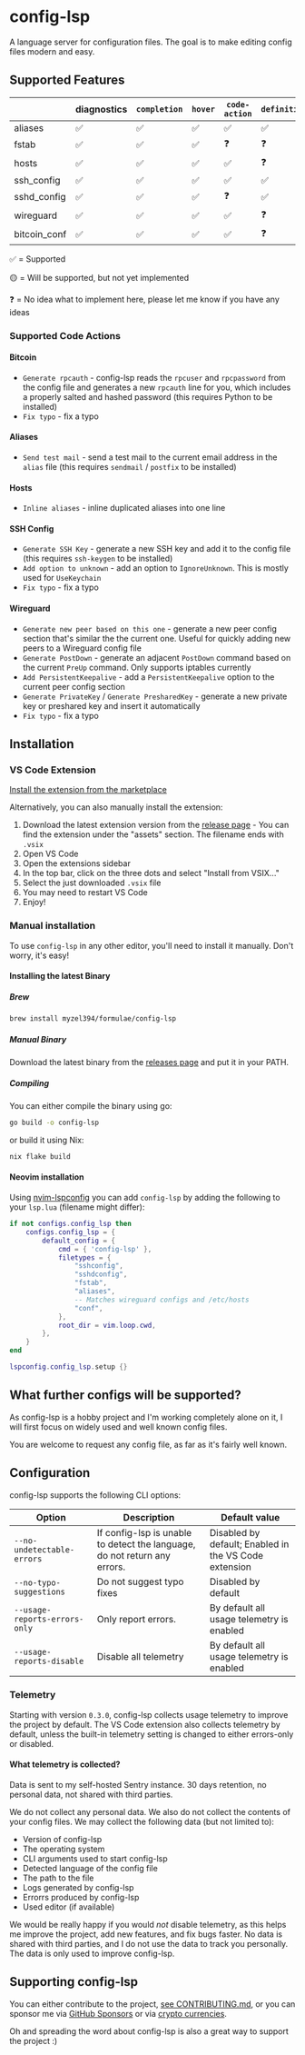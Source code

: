 # config-lsp

A language server for configuration files. The goal is to make editing config files modern and easy.

## Supported Features

|             | diagnostics | `completion` | `hover` | `code-action` | `definition` | `rename` | `signature-help` |
|-------------|-------------|--------------|---------|---------------|--------------|----------|------------------|
| aliases     | ✅           | ✅            | ✅       | ✅             | ✅            | ✅        | ✅               |
| fstab       | ✅           | ✅            | ✅       | ❓             | ❓            | ❓        | 🟡               |
| hosts       | ✅           | ✅            | ✅       | ✅             | ❓            | ❓        | ✅               |
| ssh_config  | ✅           | ✅            | ✅       | ✅             | ✅            | ✅        | ✅               |
| sshd_config | ✅           | ✅            | ✅       | ❓             | ✅            | ❓        | ✅               |
| wireguard   | ✅           | ✅            | ✅       | ✅             | ❓            | ❓        | 🟡               |
| bitcoin_conf| ✅           | ✅            | ✅       | ✅             | ❓            | ❓        | 🟡               |

✅ = Supported

🟡 = Will be supported, but not yet implemented

❓ = No idea what to implement here, please let me know if you have any ideas

### Supported Code Actions

#### Bitcoin
- `Generate rpcauth` - config-lsp reads the `rpcuser` and `rpcpassword` from the config file and generates a new `rpcauth` line for you, which includes a properly salted and hashed password (this requires Python to be installed)
- `Fix typo` - fix a typo

#### Aliases
- `Send test mail` - send a test mail to the current email address in the `alias` file (this requires `sendmail` / `postfix` to be installed)

#### Hosts
- `Inline aliases` - inline duplicated aliases into one line

#### SSH Config
- `Generate SSH Key` - generate a new SSH key and add it to the config file (this requires `ssh-keygen` to be installed)
- `Add option to unknown` - add an option to `IgnoreUnknown`. This is mostly used for `UseKeychain`
- `Fix typo` - fix a typo

#### Wireguard
- `Generate new peer based on this one` - generate a new peer config section that's similar the the current one. Useful for quickly adding new peers to a Wireguard config file
- `Generate PostDown` - generate an adjacent `PostDown` command based on the current `PreUp` command. Only supports iptables currently
- `Add PersistentKeepalive` - add a `PersistentKeepalive` option to the current peer config section
- `Generate PrivateKey` / `Generate PresharedKey` - generate a new private key or preshared key and insert it automatically
- `Fix typo` - fix a typo

## Installation

### VS Code Extension

[Install the extension from the marketplace](https://marketplace.visualstudio.com/items?itemName=myzel394.config-lsp)

Alternatively, you can also manually install the extension:

1. Download the latest extension version from the [release page](https://github.com/Myzel394/config-lsp/releases) - You can find the extension under the "assets" section. The filename ends with `.vsix`
2. Open VS Code
3. Open the extensions sidebar
4. In the top bar, click on the three dots and select "Install from VSIX..."
5. Select the just downloaded `.vsix` file
6. You may need to restart VS Code
7. Enjoy!

### Manual installation

To use `config-lsp` in any other editor, you'll need to install it manually.
Don't worry, it's easy!

#### Installing the latest Binary

##### Brew

```sh
brew install myzel394/formulae/config-lsp
```

##### Manual Binary

Download the latest binary from the [releases page](https://github.com/Myzel394/config-lsp/releases) and put it in your PATH.

##### Compiling

You can either compile the binary using go:

```sh
go build -o config-lsp
```

or build it using Nix:

```sh
nix flake build
```

#### Neovim installation

Using [nvim-lspconfig](https://github.com/neovim/nvim-lspconfig) you can add `config-lsp` by adding the following to your `lsp.lua` (filename might differ):

```lua
if not configs.config_lsp then
    configs.config_lsp = {
        default_config = {
            cmd = { 'config-lsp' },
            filetypes = {
                "sshconfig",
                "sshdconfig",
                "fstab",
                "aliases",
                -- Matches wireguard configs and /etc/hosts
                "conf",
            },
            root_dir = vim.loop.cwd,
        },
    }
end

lspconfig.config_lsp.setup {}
`````


## What further configs will be supported?

As config-lsp is a hobby project and I'm working completely alone on it, 
I will first focus on widely used and well known config files.

You are welcome to request any config file, as far as it's fairly well known.

## Configuration

config-lsp supports the following CLI options:

| Option                        | Description                                                               | Default value                                         |
|-------------------------------|---------------------------------------------------------------------------|-------------------------------------------------------|
| `--no-undetectable-errors`    | If config-lsp is unable to detect the language, do not return any errors. | Disabled by default; Enabled in the VS Code extension |
| `--no-typo-suggestions`       | Do not suggest typo fixes                                                 | Disabled by default                                   |
| `--usage-reports-errors-only` | Only report errors.                                                       | By default all usage telemetry is enabled             |
| `--usage-reports-disable` | Disable all telemetry                                                       | By default all usage telemetry is enabled             |

### Telemetry

Starting with version `0.3.0`, config-lsp collects usage telemetry to improve the project by default. The VS Code extension also collects telemetry by default, unless the built-in telemetry setting is changed to either errors-only or disabled.

#### What telemetry is collected?

Data is sent to my self-hosted Sentry instance. 30 days retention, no personal data, not shared with third parties.

We do not collect any personal data. We also do not collect the contents of your config files. We may collect the following data (but not limited to):
* Version of config-lsp
* The operating system
* CLI arguments used to start config-lsp
* Detected language of the config file
* The path to the file
* Logs generated by config-lsp
* Errorrs produced by config-lsp
* Used editor (if available)

We would be really happy if you would _not_ disable telemetry, as this helps me improve the project, add new features, and fix bugs faster. No data is shared with third parties, and I do not use the data to track you personally. The data is only used to improve config-lsp.


## Supporting config-lsp

You can either contribute to the project, [see CONTRIBUTING.md](CONTRIBUTING.md), or you can sponsor me via [GitHub Sponsors](https://github.com/sponsors/Myzel394) or via [crypto currencies](https://github.com/Myzel394/contact-me?tab=readme-ov-file#donations).

Oh and spreading the word about config-lsp is also a great way to support the project :)


